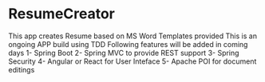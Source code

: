 # ResumeCreator
This app creates Resume based on MS Word Templates provided
This is an ongoing APP build using TDD
Following features will be added in coming days
1- Spring Boot 
2- Spring MVC to provide REST support
3- Spring Security
4- Angular or React for User Inteface
5- Apache POI for document editings

